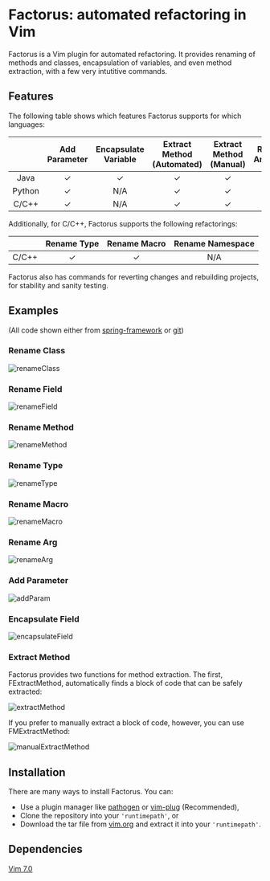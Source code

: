 # Factorus: automated refactoring in Vim

Factorus is a Vim plugin for automated refactoring. It provides 
renaming of methods and classes, encapsulation of variables, 
and even method extraction, with a few very intutitive commands.

## Features

The following table shows which features Factorus supports for
which languages:

|              |Add  Parameter|Encapsulate Variable|Extract Method (Automated)|Extract Method (Manual)|Rename  Argument|Rename Class|Rename Method |Rename Field|
|:------------:|:------------:|:------------------:|:------------------------:|:---------------------:|:--------------:|:----------:|:------------:|:----------:|
|     Java     |   &#10003;   |      &#10003;      |         &#10003;         |        &#10003;       |    &#10003;    |  &#10003;  |   &#10003;   |  &#10003;  |
|    Python    |   &#10003;   |         N/A        |         &#10003;         |        &#10003;       |    &#10003;    |  &#10003;  |   &#10003;   |     N/A    |
|      C/C++       |   &#10003;   |         N/A        |         &#10003;         |        &#10003;       |    &#10003;    |    N/A     |   &#10003;   |  &#10003;  |

Additionally, for C/C++, Factorus supports the following refactorings:

|              |Rename Type|Rename Macro|Rename Namespace|
|:------------:|:---------:|:----------:|:--------------:|
|      C/C++       |  &#10003; |  &#10003;  |      N/A       |

Factorus also has commands for reverting changes and rebuilding projects, for stability and sanity testing.

## Examples
(All code shown either from [spring-framework](https://github.com/spring-projects/spring-framework) or [git](https://github.com/git/git))

### Rename Class
![renameClass](https://raw.githubusercontent.com/apalmer1377/factorus/master/media/renameclass.gif)

### Rename Field
![renameField](https://raw.githubusercontent.com/apalmer1377/factorus/master/media/renamefield.gif)

### Rename Method
![renameMethod](https://raw.githubusercontent.com/apalmer1377/factorus/master/media/renamemethod.gif)

### Rename Type
![renameType](https://raw.githubusercontent.com/apalmer1377/factorus/master/media/renametype.gif)

### Rename Macro
![renameMacro](https://raw.githubusercontent.com/apalmer1377/factorus/master/media/renamemacro.gif)

### Rename Arg
![renameArg](https://raw.githubusercontent.com/apalmer1377/factorus/master/media/renamearg.gif)

### Add Parameter
![addParam](https://raw.githubusercontent.com/apalmer1377/factorus/master/media/addparam.gif)

### Encapsulate Field
![encapsulateField](https://raw.githubusercontent.com/apalmer1377/factorus/master/media/encapsulate.gif)

### Extract Method
Factorus provides two functions for method extraction.  The first, FExtractMethod, automatically finds a block
of code that can be safely extracted:

![extractMethod](https://raw.githubusercontent.com/apalmer1377/factorus/master/media/extract.gif)

If you prefer to manually extract a block of code, however, you can use FMExtractMethod:

![manualExtractMethod](https://raw.githubusercontent.com/apalmer1377/factorus/master/media/manualextract.gif)

## Installation

There are many ways to install Factorus. You can:

+ Use a plugin manager like [pathogen](https://github.com/tpope/vim-pathogen) or [vim-plug](https://github.com/junegunn/vim-plug) (Recommended), 
+ Clone the repository into your `'runtimepath'`, or
+ Download the tar file from [vim.org](http://www.vim.org/) and extract it into your `'runtimepath'`.

## Dependencies

[Vim 7.0](http://www.vim.org/)
